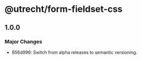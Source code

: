# @utrecht/form-fieldset-css

## 1.0.0

### Major Changes

- 856d996: Switch from alpha releases to semantic versioning.
